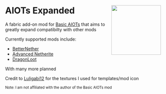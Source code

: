 # AIOTs Expanded <img src="https://media.discordapp.net/attachments/597633988802117642/985326334219804672/aiotexpanded_large.png" align="right" width="160"/>
A fabric add-on mod for [Basic AIOTs](https://www.curseforge.com/minecraft/mc-mods/basic-aiots) that aims to greatly expand compatibilty with other mods

Currently supported mods include:

 - [BetterNether](https://www.curseforge.com/minecraft/mc-mods/betternether)
 - [Advanced Netherite](https://www.curseforge.com/minecraft/mc-mods/advanced-netherite)
 - [DragonLoot](https://www.curseforge.com/minecraft/mc-mods/dragonloot)

With many more planned

Credit to [Luligabi12](https://www.curseforge.com/members/luligabi12/projects) for the textures I used for templates/mod icon

<sub>Note: I am not affiliated with the author of the Basic AIOTs mod</sub>
